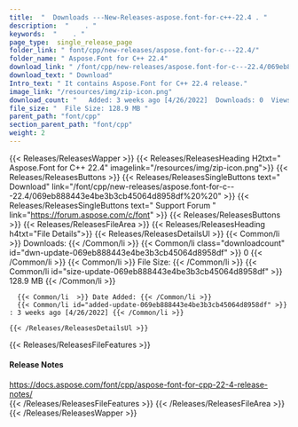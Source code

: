 ```yaml
---
title:  "  Downloads ---New-Releases-aspose.font-for-c++-22.4 . " 
description:  "    . " 
keywords:  "    . " 
page_type:  single_release_page
folder_link: " font/cpp/new-releases/aspose.font-for-c---22.4/"
folder_name: " Aspose.Font for C++ 22.4"
download_link: " /font/cpp/new-releases/aspose.font-for-c---22.4/069eb888443e4be3b3cb45064d8958df"
download_text: " Download"
Intro_text: " It contains Aspose.Font for C++ 22.4 release."
image_link: "/resources/img/zip-icon.png"
download_count: "   Added: 3 weeks ago [4/26/2022]  Downloads: 0  Views: 7"
file_size: "  File Size: 128.9 MB "
parent_path: "font/cpp"
section_parent_path: "font/cpp"
weight: 2 
---
```


{{< Releases/ReleasesWapper >}}
  {{< Releases/ReleasesHeading H2txt=" Aspose.Font for C++ 22.4" imagelink="/resources/img/zip-icon.png">}}
  {{< Releases/ReleasesButtons >}}
    {{< Releases/ReleasesSingleButtons text=" Download" link="/font/cpp/new-releases/aspose.font-for-c---22.4/069eb888443e4be3b3cb45064d8958df%20%20" >}}
    {{< Releases/ReleasesSingleButtons text=" Support Forum " link="https://forum.aspose.com/c/font" >}}
  {{< Releases/ReleasesButtons >}}
  {{< Releases/ReleasesFileArea >}}
    {{< Releases/ReleasesHeading h4txt="File Details">}}
    {{< Releases/ReleasesDetailsUl >}}
            {{< Common/li  >}} Downloads: {{< /Common/li >}} 
      {{< Common/li class="downloadcount" id="dwn-update-069eb888443e4be3b3cb45064d8958df" >}} 0 {{< /Common/li >}} 
      {{< Common/li  >}} File Size: {{< /Common/li >}} 
      {{< Common/li id="size-update-069eb888443e4be3b3cb45064d8958df" >}} 128.9 MB {{< /Common/li >}} 


      {{< Common/li  >}} Date Added: {{< /Common/li >}} 
      {{< Common/li id="added-update-069eb888443e4be3b3cb45064d8958df" >}} : 3 weeks ago [4/26/2022] {{< /Common/li >}} 

    {{< /Releases/ReleasesDetailsUl >}}

  {{< Releases/ReleasesFileFeatures >}}
      <h4>Release Notes</h4><div><a href="https://docs.aspose.com/font/cpp/aspose-font-for-cpp-22-4-release-notes/">https://docs.aspose.com/font/cpp/aspose-font-for-cpp-22-4-release-notes/</a></div>
  {{< /Releases/ReleasesFileFeatures >}}
 {{< /Releases/ReleasesFileArea >}}
{{< /Releases/ReleasesWapper >}}


